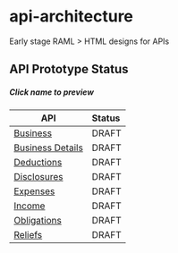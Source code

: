 
# api-architecture

Early stage RAML > HTML designs for APIs

## API Prototype Status

##### Click name to preview 

| API              | Status |
|------------------|:-------|
| [Business](https://htmlpreview.github.io/?https://github.com/hmrc/api-architecture/blob/master/business/business.html)       | DRAFT  |
| [Business Details](https://htmlpreview.github.io/?https://github.com/hmrc/api-architecture/blob/master/business-details/business-details.html) | DRAFT  |
| [Deductions](https://htmlpreview.github.io/?https://github.com/hmrc/api-architecture/blob/master/deductions/deductions.html)       | DRAFT  |
| [Disclosures](https://htmlpreview.github.io/?https://github.com/hmrc/api-architecture/blob/master/deductions/disclosures.html)       | DRAFT  |
| [Expenses](https://htmlpreview.github.io/?https://github.com/hmrc/api-architecture/blob/master/deductions/expenses.html)       | DRAFT  |
| [Income](https://htmlpreview.github.io/?https://github.com/hmrc/api-architecture/blob/master/income/income.html)       | DRAFT  |
| [Obligations](https://htmlpreview.github.io/?https://github.com/hmrc/api-architecture/blob/master/obligations/obligations.html)      | DRAFT  |
| [Reliefs](https://htmlpreview.github.io/?https://github.com/hmrc/api-architecture/blob/master/income/reliefs.html)       | DRAFT  |
